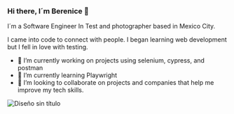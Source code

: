 ### Hi there, I´m Berenice 👋
I´m a Software Engineer In Test and photographer based in Mexico City.

I came into code to connect with people. I began learning web development but I fell in love with testing.
- 🔭 I’m currently working on projects using selenium, cypress, and postman
- 🌱 I’m currently learning Playwright
- 👯 I’m looking to collaborate on projects and companies that help me improve my tech skills.

![Diseño sin título](https://github.com/berenicehr/berenicehr/assets/86328211/f5a04acb-5f15-46fc-ac3b-cd892afdd6dd)

